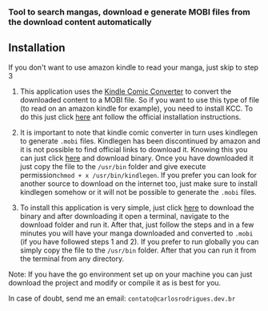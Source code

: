 ### Tool to search mangas, download e generate MOBI files from the download content automatically

## Installation

If you don't want to use amazon kindle to read your manga, just skip to step 3

1) This application uses the [Kindle Comic Converter](https://github.com/ciromattia/kcc) to convert the downloaded
   content to a MOBI file. So if you want to use this type of file (to read on an amazon kindle for example), you need
   to install KCC. To do this just click [here]((https://github.com/ciromattia/kcc)) ant follow the official
   installation instructions.


2) It is important to note that kindle comic converter in turn uses kindlegen to generate `.mobi` files. Kindlegen has
   been discontinued by amazon and it is not possible to find official links to download it. Knowing this you can just
   click [here](https://github.com/carlosrodriguesf/manga-downloader/raw/master/vendor/kindlegen) and download binary.
   Once you have downloaded it just copy the file to the `/usr/bin` folder and give execute
   permission`chmod + x /usr/bin/kindlegen`. If you prefer you can look for another source to download on the internet
   too, just make sure to install kindlegen somehow or it will not be possible to generate the `.mobi` files.


3) To install this application is very simple, just
   click [here](https://github.com/carlosrodriguesf/manga-downloader/raw/master/cmd/mangadownloader) to download the
   binary and after downloading it open a terminal, navigate to the download folder and run it. After that, just follow
   the steps and in a few minutes you will have your manga downloaded and converted to `.mobi` (if you have followed
   steps 1 and 2). If you prefer to run globally you can simply copy the file to the `/usr/bin` folder. After that you
   can run it from the terminal from any directory.

Note: If you have the go environment set up on your machine you can just download the project and modify or compile it as is best for you. 

In case of doubt, send me an email: `contato@carlosrodrigues.dev.br`